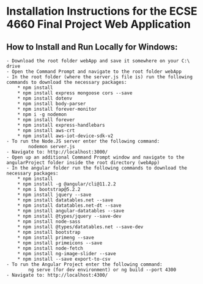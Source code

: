 # Installation Instructions for the ECSE 4660 Final Project Web Application

## How to Install and Run Locally for Windows:
    - Download the root folder webApp and save it somewhere on your C:\ drive
	- Open the Command Prompt and navigate to the root folder webApp
	- In the root folder (where the server.js file is) run the following commands to download the necessary packages:
		* npm install
		* npm install express mongoose cors --save
		* npm install dotenv
		* npm install body-parser
		* npm install forever-monitor
		* npm i -g nodemon
		* npm install forever
		* npm install express-handlebars
		* npm install aws-crt
		* npm install aws-iot-device-sdk-v2
	- To run the Node.JS server enter the following command:	
			nodemon server.js 
	- Navigate to: http://localhost:3000/
	- Open up an additional Command Prompt window and navigate to the angularProject folder inside the root directory (webApp)
	- In the angular folder run the following commands to download the necessary packages:
		* npm install
		* npm install -g @angular/cli@11.2.2
		* npm i bootstrap@5.2.2
		* npm install jquery --save
		* npm install datatables.net --save 
		* npm install datatables.net-dt --save
		* npm install angular-datatables --save
		* npm install @types/jquery --save-dev
		* npm install node-sass
		* npm install @types/datatables.net --save-dev
		* npm install bootstrap
		* npm install primeng --save
		* npm install primeicons --save
		* npm install node-fetch
		* npm install ng-image-slider --save
		* npm install --save export-to-csv
	- To run the Angular Project enter the following command:	
			ng serve (for dev environment) or ng build --port 4300
	- Navigate to: http://localhost:4300/
